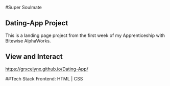 #Super Soulmate

## Dating-App Project

This is a landing page project from the first week of my Apprenticeship with Bitewise AlphaWorks. 

## View and Interact
https://grxcelynx.github.io/Dating-App/

##Tech Stack
Frontend: HTML | CSS
